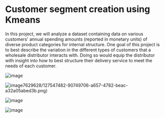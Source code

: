 # Customer segment creation using Kmeans
 
In this project, we will analyze a dataset containing data on various customers' annual spending amounts (reported in monetary units) of diverse product categories for internal structure. One goal of this project is to best describe the variation in the different types of customers that a wholesale distributor interacts with. Doing so would equip the distributor with insight into how to best structure their delivery service to meet the needs of each customer.

![image](https://user-images.githubusercontent.com/37629628/127547842-d69e793f-3a51-4138-819d-59895c0b7b77.png)



![image](https://user-images.githubusercontent.com/37629628/127547554-03983ad0-e1ba-4627-8d1c-d738f8dd3526.png)7629628/127547482-90749706-a657-4782-beac-a32a05abed3b.png)



![image](https://user-images.githubusercontent.com/37629628/127547622-698d07d2-f30a-4be7-a201-f2280812dc7a.png)



![image](https://user-images.githubusercontent.com/37629628/127547666-696dbdf1-02d5-4e09-8a88-2e1565a8a1d1.png)


